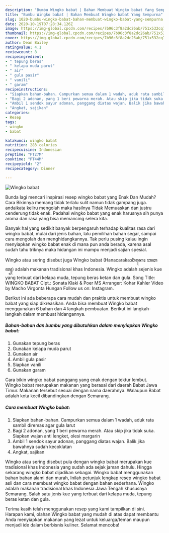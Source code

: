```yaml
---
description: "Bumbu Wingko babat | Bahan Membuat Wingko babat Yang Sempurna"
title: "Bumbu Wingko babat | Bahan Membuat Wingko babat Yang Sempurna"
slug: 1020-bumbu-wingko-babat-bahan-membuat-wingko-babat-yang-sempurna
date: 2020-10-19T07:28:34.126Z
image: https://img-global.cpcdn.com/recipes/7b96c3f8a2dc26ab/751x532cq70/wingko-babat-foto-resep-utama.jpg
thumbnail: https://img-global.cpcdn.com/recipes/7b96c3f8a2dc26ab/751x532cq70/wingko-babat-foto-resep-utama.jpg
cover: https://img-global.cpcdn.com/recipes/7b96c3f8a2dc26ab/751x532cq70/wingko-babat-foto-resep-utama.jpg
author: Dean Bailey
ratingvalue: 4.1
reviewcount: 8
recipeingredient:
- " tepung beras"
- " kelapa muda parut"
- " air"
- " gula pasir"
- " vanili"
- " garam"
recipeinstructions:
- "Siapkan bahan-bahan. Campurkan semua dalam 1 wadah, aduk rata sambil diremas agar gula larut"
- "Bagi 2 adonan, yang 1 beri pewarna merah. Atau skip jika tidak suka. Siapkan wajan anti lengket, olesi margarin"
- "Ambil 1 sendok sayur adonan, panggang diatas wajan. Balik jika bawahnya sudah kecoklatan"
- "Angkat, sajikan"
categories:
- Resep
tags:
- wingko
- babat

katakunci: wingko babat 
nutrition: 283 calories
recipecuisine: Indonesian
preptime: "PT27M"
cooktime: "PT44M"
recipeyield: "2"
recipecategory: Dinner

---
```



![Wingko babat](https://img-global.cpcdn.com/recipes/7b96c3f8a2dc26ab/751x532cq70/wingko-babat-foto-resep-utama.jpg)

Bunda lagi mencari inspirasi resep wingko babat yang Enak Dan Mudah? Cara Bikinnya memang tidak terlalu sulit namun tidak gampang juga. andaikata keliru mengolah maka hasilnya Tidak Memuaskan dan justru cenderung tidak enak. Padahal wingko babat yang enak harusnya sih punya aroma dan rasa yang bisa memancing selera kita.

Banyak hal yang sedikit banyak berpengaruh terhadap kualitas rasa dari wingko babat, mulai dari jenis bahan, lalu pemilihan bahan segar, sampai cara mengolah dan menghidangkannya. Tak perlu pusing kalau ingin menyiapkan wingko babat enak di mana pun anda berada, karena asal sudah tahu triknya maka hidangan ini mampu menjadi sajian spesial.

Wingko atau sering disebut juga Wingko babat (Hanacaraka:ꦮꦶꦁꦏꦺꦴ ꦧꦧꦠ꧀) adalah makanan tradisional khas Indonesia. Wingko adalah sejenis kue yang terbuat dari kelapa muda, tepung beras ketan dan gula. Song Title: WINGKO BABAT Cipt.: Sonata Klaki &amp; Poer MS Arranger: Kohar Kahler Video by Macho Virgonta Hungan Follow us on: Instagram.


Berikut ini ada beberapa cara mudah dan praktis untuk membuat wingko babat yang siap dikreasikan. Anda bisa membuat Wingko babat menggunakan 6 bahan dan 4 langkah pembuatan. Berikut ini langkah-langkah dalam membuat hidangannya.

<!--inarticleads1-->

##### Bahan-bahan dan bumbu yang dibutuhkan dalam menyiapkan Wingko babat:

1. Gunakan  tepung beras
1. Gunakan  kelapa muda parut
1. Gunakan  air
1. Ambil  gula pasir
1. Siapkan  vanili
1. Gunakan  garam


Cara bikin wingko babat panggang yang enak dengan tektur lembut. Wingko babat merupakan makanan yang berasal dari daerah Babat Jawa Timur. Makanan tersebut sesuai dengan nama daerahnya. Walaupun Babat adalah kota kecil dibandingkan dengan Semarang. 

<!--inarticleads2-->

##### Cara membuat Wingko babat:

1. Siapkan bahan-bahan. Campurkan semua dalam 1 wadah, aduk rata sambil diremas agar gula larut
1. Bagi 2 adonan, yang 1 beri pewarna merah. Atau skip jika tidak suka. Siapkan wajan anti lengket, olesi margarin
1. Ambil 1 sendok sayur adonan, panggang diatas wajan. Balik jika bawahnya sudah kecoklatan
1. Angkat, sajikan


Wingko atau sering disebut pula dengan wingko babat merupakan kue tradisional khas Indonesia yang sudah ada sejak jaman dahulu. Hingga sekarang wingko babat dijadikan sebagai. Wingko babat menggunakan bahan bahan alami dan murah, Inilah petunjuk lengkap resep wingko babat asli dan cara membuat wingko babat dengan bahan sederhana. Wingko adalah makanan tradisional khas Indonesia Jawa Tengah khususnya Semarang. Salah satu jenis kue yang terbuat dari kelapa muda, tepung beras ketan dan gula. 

Terima kasih telah menggunakan resep yang kami tampilkan di sini. Harapan kami, olahan Wingko babat yang mudah di atas dapat membantu Anda menyiapkan makanan yang lezat untuk keluarga/teman maupun menjadi ide dalam berbisnis kuliner. Selamat mencoba!
